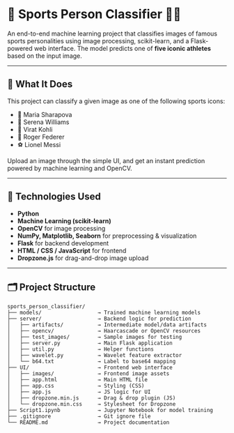 # 🏅 Sports Person Classifier 🤖📸

An end-to-end machine learning project that classifies images of famous sports personalities using image processing, scikit-learn, and a Flask-powered web interface. The model predicts one of **five iconic athletes** based on the input image.

---

## 🧠 What It Does

This project can classify a given image as one of the following sports icons:

- 🎾 Maria Sharapova  
- 🎾 Serena Williams  
- 🏏 Virat Kohli  
- 🎾 Roger Federer  
- ⚽ Lionel Messi  

Upload an image through the simple UI, and get an instant prediction powered by machine learning and OpenCV.

---

## 🚀 Technologies Used

- **Python**
- **Machine Learning (scikit-learn)**
- **OpenCV** for image processing
- **NumPy, Matplotlib, Seaborn** for preprocessing & visualization
- **Flask** for backend development
- **HTML / CSS / JavaScript** for frontend
- **Dropzone.js** for drag-and-drop image upload

---

## 🗂️ Project Structure

```text
sports_person_classifier/
├── models/                  → Trained machine learning models
├── server/                  → Backend logic for prediction
│   ├── artifacts/           → Intermediate model/data artifacts
│   ├── opencv/              → Haarcascade or OpenCV resources
│   ├── test_images/         → Sample images for testing
│   ├── server.py            → Main Flask application
│   ├── util.py              → Helper functions
│   ├── wavelet.py           → Wavelet feature extractor
│   └── b64.txt              → Label to base64 mapping
├── UI/                      → Frontend web interface
│   ├── images/              → Frontend image assets
│   ├── app.html             → Main HTML file
│   ├── app.css              → Styling (CSS)
│   ├── app.js               → JS logic for UI
│   ├── dropzone.min.js      → Drag & drop plugin (JS)
│   └── dropzone.min.css     → Stylesheet for Dropzone
├── Script1.ipynb            → Jupyter Notebook for model training
├── .gitignore               → Git ignore file
└── README.md                → Project documentation

